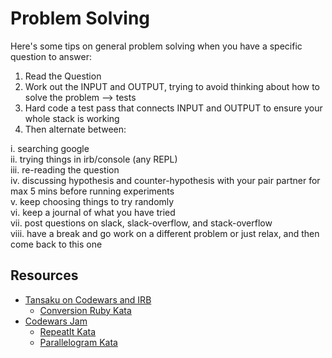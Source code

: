 Problem Solving
==============

Here's some tips on general problem solving when you have a specific question to answer:

1. Read the Question
2. Work out the INPUT and OUTPUT, trying to avoid thinking about how to solve the problem --> tests
3. Hard code a test pass that connects INPUT and OUTPUT to ensure your whole stack is working
4. Then alternate between:

  i. searching google  
  ii. trying things in irb/console (any REPL)  
  iii. re-reading the question  
  iv. discussing hypothesis and counter-hypothesis with your pair partner for max 5 mins before running experiments  
  v. keep choosing things to try randomly  
  vi. keep a journal of what you have tried  
  vii. post questions on slack, slack-overflow, and stack-overflow  
  viii. have a break and go work on a different problem or just relax, and then come back to this one  


Resources
--------

* [Tansaku on Codewars and IRB](https://www.youtube.com/watch?v=DhK5suixS-Y)
  * [Conversion Ruby Kata](http://www.codewars.com/kata/miles-per-gallon-to-kilometers-per-liter/train/ruby)
* [Codewars Jam](http://youtu.be/ss8V3GN28Hs)
  * [RepeatIt Kata](http://www.codewars.com/kata/repeatit/train/ruby) 
  * [Parallelogram Kata](http://www.codewars.com/kata/complete-the-pattern-number-10-parallelogram/train/ruby) 
